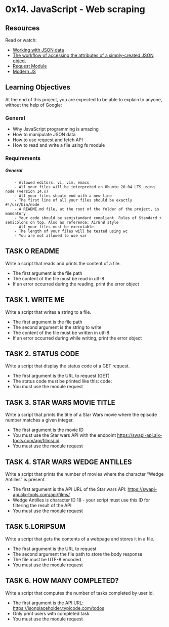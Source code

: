 # 0x14. JavaScript - Web scraping

## Resources
Read or watch:

- [Working with JSON data](https://developer.mozilla.org/en-US/docs/Learn/JavaScript/Objects/JSON)
- [The workflow of accessing the attributes of a simply-created JSON object](https://medium.com/@vietkieutie/the-workflow-of-accessing-the-attributes-of-a-simply-created-json-object-82a5b33e2319)
- [Request Module](https://github.com/request/request)
- [Modern JS](https://github.com/mbeaudru/modern-js-cheatsheet)

## Learning Objectives
At the end of this project, you are expected to be able to explain to anyone, without the help of Google:

### General

- Why JavaScript programming is amazing
- How to manipulate JSON data
- How to use request and fetch API
- How to read and write a file using fs module

### Requirements
##### General
        - Allowed editors: vi, vim, emacs
        - All your files will be interpreted on Ubuntu 20.04 LTS using node (version 14.x)
        - All your files should end with a new line
        - The first line of all your files should be exactly #!/usr/bin/node
        - A README.md file, at the root of the folder of the project, is mandatory
        - Your code should be semistandard compliant. Rules of Standard + semicolons on top. Also as reference: AirBnB style
        - All your files must be executable
        - The length of your files will be tested using wc
        - You are not allowed to use var


## TASK 0  README

Write a script that reads and prints the content of a file.

- The first argument is the file path
- The content of the file must be read in utf-8
- If an error occurred during the reading, print the error object

## TASK 1. WRITE ME

Write a script that writes a string to a file.

- The first argument is the file path
- The second argument is the string to write
- The content of the file must be written in utf-8
- If an error occurred during while writing, print the error object

## TASK 2. STATUS CODE

Write a script that display the status code of a GET request.

- The first argument is the URL to request (GET)
- The status code must be printed like this: code: <status code>
- You must use the module request

## TASK 3.  STAR WARS MOVIE TITLE

Write a script that prints the title of a Star Wars movie where the episode number matches a given integer.

- The first argument is the movie ID
- You must use the Star wars API with the endpoint https://swapi-api.alx-tools.com/api/films/:id
- You must use the module request

## TASK 4. STAR WARS WEDGE ANTILLES

Write a script that prints the number of movies where the character “Wedge Antilles” is present.

- The first argument is the API URL of the Star wars API: https://swapi-api.alx-tools.com/api/films/
- Wedge Antilles is character ID 18 - your script must use this ID for filtering the result of the API
- You must use the module request

## TASK 5.LORIPSUM

Write a script that gets the contents of a webpage and stores it in a file.

- The first argument is the URL to request
- The second argument the file path to store the body response
- The file must be UTF-8 encoded
- You must use the module request

## TASK 6. HOW MANY COMPLETED?

Write a script that computes the number of tasks completed by user id.

- The first argument is the API URL: https://jsonplaceholder.typicode.com/todos
- Only print users with completed task
- You must use the module request
